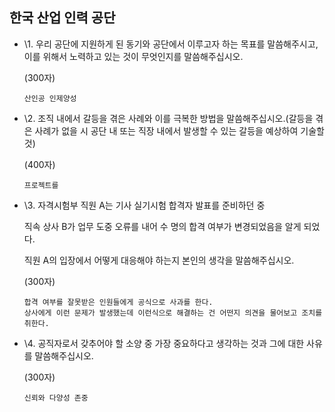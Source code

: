 ## 한국 산업 인력 공단

- \1. 우리 공단에 지원하게 된 동기와 공단에서 이루고자 하는 목표를 말씀해주시고, 이를 위해서 노력하고 있는 것이 무엇인지를 말씀해주십시오.

  (300자)

  ```
  산인공 인제양성
  ```

  



- \2. 조직 내에서 갈등을 겪은 사례와 이를 극복한 방법을 말씀해주십시오.(갈등을 겪은 사례가 없을 시 공단 내 또는 직장 내에서 발생할 수 있는 갈등을 예상하여 기술할 것)

  (400자)

  ```
  프로젝트를 
  ```

  



- \3. 자격시험부 직원 A는 기사 실기시험 합격자 발표를 준비하던 중 

  직속 상사 B가 업무 도중 오류를 내어 수 명의 합격 여부가 변경되었음을 알게 되었다. 

  직원 A의 입장에서 어떻게 대응해야 하는지 본인의 생각을 말씀해주십시오.

  (300자)

  ```
  합격 여부를 잘못받은 인원들에게 공식으로 사과를 한다.
  상사에게 이런 문제가 발생했는데 이런식으로 해결하는 건 어떤지 의견을 물어보고 조치를 취한다.
  ```

  



- \4. 공직자로서 갖추어야 할 소양 중 가장 중요하다고 생각하는 것과 그에 대한 사유를 말씀해주십시오.

  (300자)

  ```
  신뢰와 다양성 존중
  ```

  

